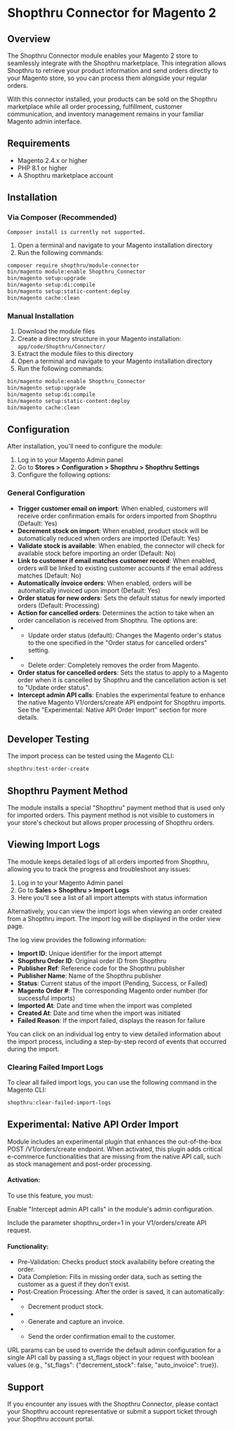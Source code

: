 # Shopthru Connector for Magento 2

## Overview

The Shopthru Connector module enables your Magento 2 store to seamlessly integrate with the Shopthru marketplace. This integration allows Shopthru to retrieve your product information and send orders directly to your Magento store, so you can process them alongside your regular orders.

With this connector installed, your products can be sold on the Shopthru marketplace while all order processing, fulfillment, customer communication, and inventory management remains in your familiar Magento admin interface.

## Requirements

- Magento 2.4.x or higher
- PHP 8.1 or higher
- A Shopthru marketplace account

## Installation

### Via Composer (Recommended)

```Composer install is currently not supported.```

1. Open a terminal and navigate to your Magento installation directory
2. Run the following commands:

```bash
composer require shopthru/module-connector
bin/magento module:enable Shopthru_Connector
bin/magento setup:upgrade
bin/magento setup:di:compile
bin/magento setup:static-content:deploy
bin/magento cache:clean
```

### Manual Installation

1. Download the module files
2. Create a directory structure in your Magento installation: `app/code/Shopthru/Connector/`
3. Extract the module files to this directory
4. Open a terminal and navigate to your Magento installation directory
5. Run the following commands:

```bash
bin/magento module:enable Shopthru_Connector
bin/magento setup:upgrade
bin/magento setup:di:compile
bin/magento setup:static-content:deploy
bin/magento cache:clean
```

## Configuration

After installation, you'll need to configure the module:

1. Log in to your Magento Admin panel
2. Go to **Stores > Configuration > Shopthru > Shopthru Settings**
3. Configure the following options:

### General Configuration

- **Trigger customer email on import**: When enabled, customers will receive order confirmation emails for orders imported from Shopthru (Default: Yes)
- **Decrement stock on import**: When enabled, product stock will be automatically reduced when orders are imported (Default: Yes)
- **Validate stock is available**: When enabled, the connector will check for available stock before importing an order (Default: No)
- **Link to customer if email matches customer record**: When enabled, orders will be linked to existing customer accounts if the email address matches (Default: No)
- **Automatically invoice orders**: When enabled, orders will be automatically invoiced upon import (Default: Yes)
- **Order status for new orders**: Sets the default status for newly imported orders (Default: Processing)
- **Action for cancelled orders**: Determines the action to take when an order cancellation is received from Shopthru. The options are:
- - Update order status (default): Changes the Magento order's status to the one specified in the "Order status for cancelled orders" setting.
- - Delete order: Completely removes the order from Magento.
- **Order status for cancelled orders**: Sets the status to apply to a Magento order when it is cancelled by Shopthru and the cancellation action is set to "Update order status".
- **Intercept admin API calls**: Enables the experimental feature to enhance the native Magento V1/orders/create API endpoint for Shopthru imports. See the "Experimental: Native API Order Import" section for more details.

## Developer Testing

The import process can be tested using the Magento CLI: 

```bash
shopthru:test-order-create
```


## Shopthru Payment Method

The module installs a special "Shopthru" payment method that is used only for imported orders. This payment method is not visible to customers in your store's checkout but allows proper processing of Shopthru orders.

## Viewing Import Logs

The module keeps detailed logs of all orders imported from Shopthru, allowing you to track the progress and troubleshoot any issues:

1. Log in to your Magento Admin panel
2. Go to **Sales > Shopthru > Import Logs**
3. Here you'll see a list of all import attempts with status information

Alternatively, you can view the import logs when viewing an order created from a Shopthru import. The import log will be displayed in the order view page.


The log view provides the following information:

- **Import ID**: Unique identifier for the import attempt
- **Shopthru Order ID**: Original order ID from Shopthru
- **Publisher Ref**: Reference code for the Shopthru publisher
- **Publisher Name**: Name of the Shopthru publisher
- **Status**: Current status of the import (Pending, Success, or Failed)
- **Magento Order #**: The corresponding Magento order number (for successful imports)
- **Imported At**: Date and time when the import was completed
- **Created At**: Date and time when the import was initiated
- **Failed Reason**: If the import failed, displays the reason for failure

You can click on an individual log entry to view detailed information about the import process, including a step-by-step record of events that occurred during the import.

### Clearing Failed Import Logs

To clear all failed import logs, you can use the following command in the Magento CLI:

```bash
shopthru:clear-failed-import-logs
```

## Experimental: Native API Order Import

Module includes an experimental plugin that enhances the out-of-the-box POST /V1/orders/create endpoint. When activated, this plugin adds critical e-commerce functionalities that are missing from the native API call, such as stock management and post-order processing.

#### Activation:
To use this feature, you must:

Enable "Intercept admin API calls" in the module's admin configuration.

Include the parameter shopthru_order=1 in your V1/orders/create API request.

#### Functionality:
* Pre-Validation: Checks product stock availability before creating the order.
* Data Completion: Fills in missing order data, such as setting the customer as a guest if they don't exist.
* Post-Creation Processing: After the order is saved, it can automatically:
* * Decrement product stock.
* * Generate and capture an invoice.
* * Send the order confirmation email to the customer.

URL params can be used to override the default admin configuration for a single API call by passing a st_flags object in your request with boolean values (e.g., "st_flags": {"decrement_stock": false, "auto_invoice": true}).


## Support

If you encounter any issues with the Shopthru Connector, please contact your Shopthru account representative or submit a support ticket through your Shopthru account portal.
